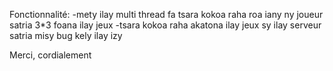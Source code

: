 Fonctionnalité:
  -mety ilay multi thread fa tsara kokoa raha roa iany ny joueur satria 3*3 foana ilay jeux
  -tsara kokoa raha akatona ilay jeux sy ilay serveur satria misy bug kely ilay izy

Merci, cordialement
